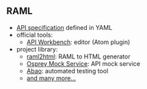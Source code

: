 ## RAML

* [API specification][1] defined in YAML
* official tools: <!-- .element: class="fragment" -->
  * [API Workbench][2]: editor (Atom plugin)
* project library: <!-- .element: class="fragment" -->
  * [raml2html][3]: RAML to HTML generator
  * [Osprey Mock Service][4]: API mock service
  * [Abao][5]: automated testing tool
  * [and many more...][6]

[1]: https://github.com/raml-org/raml-spec/blob/1.0.1/versions/raml-10/raml-10.md
[2]: http://apiworkbench.com/
[3]: https://github.com/raml2html/raml2html
[4]: https://github.com/mulesoft-labs/osprey-mock-service
[5]: https://github.com/cybertk/abao
[6]: https://raml.org/projects
